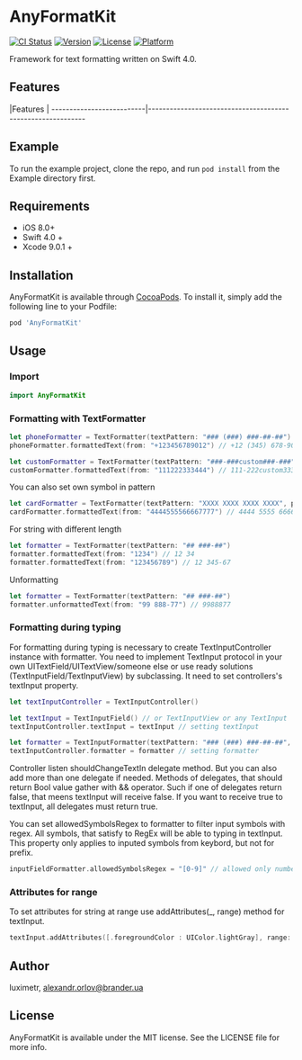 # AnyFormatKit

[![CI Status](http://img.shields.io/travis/luximetr/AnyFormatKit.svg?style=flat)](https://travis-ci.org/luximetr/AnyFormatKit)
[![Version](https://img.shields.io/cocoapods/v/AnyFormatKit.svg?style=flat)](http://cocoapods.org/pods/AnyFormatKit)
[![License](https://img.shields.io/cocoapods/l/AnyFormatKit.svg?style=flat)](http://cocoapods.org/pods/AnyFormatKit)
[![Platform](https://img.shields.io/cocoapods/p/AnyFormatKit.svg?style=flat)](http://cocoapods.org/pods/AnyFormatKit)

Framework for text formatting written on Swift 4.0.

## Features

 |Features |
--------------------------|------------------------------------------------------------

## Example

To run the example project, clone the repo, and run `pod install` from the Example directory first.

## Requirements

- iOS 8.0+
- Swift 4.0 +
- Xcode 9.0.1 +

## Installation

AnyFormatKit is available through [CocoaPods](http://cocoapods.org). To install
it, simply add the following line to your Podfile:

```ruby
pod 'AnyFormatKit'
```

## Usage

### Import

```swift
import AnyFormatKit
```

### Formatting with TextFormatter

```swift
let phoneFormatter = TextFormatter(textPattern: "### (###) ###-##-##")
phoneFormatter.formattedText(from: "+123456789012") // +12 (345) 678-90-12

let customFormatter = TextFormatter(textPattern: "###-###custom###-###")
customFormatter.formattedText(from: "111222333444") // 111-222custom333-444
```

You can also set own symbol in pattern

```swift
let cardFormatter = TextFormatter(textPattern: "XXXX XXXX XXXX XXXX", patternSymbol: "X")
cardFormatter.formattedText(from: "4444555566667777") // 4444 5555 6666 7777
```

For string with different length

```swift
let formatter = TextFormatter(textPattern: "## ###-##")
formatter.formattedText(from: "1234") // 12 34
formatter.formattedText(from: "123456789") // 12 345-67
```

Unformatting

```swift
let formatter = TextFormatter(textPattern: "## ###-##")
formatter.unformattedText(from: "99 888-77") // 9988877
```
### Formatting during typing

For formatting during typing is necessary to create TextInputController instance with formatter. You need to implement TextInput protocol in your own UITextField/UITextView/someone else or use ready solutions (TextInputField/TextInputView) by subclassing. It need to set controllers's textInput property.
```swift
let textInputController = TextInputController()

let textInput = TextInputField() // or TextInputView or any TextInput
textInputController.textInput = textInput // setting textInput

let formatter = TextInputFormatter(textPattern: "### (###) ###-##-##", prefix: "+12")
textInputController.formatter = formatter // setting formatter
```
Controller listen shouldChangeTextIn delegate method. But you can also add more than one delegate if needed. Methods of delegates, that should return Bool value gather with && operator. Such if one of delegates return false, that meens textInput will receive false. If you want to receive true to textInput, all delegates must return true.

You can set allowedSymbolsRegex to formatter to filter input symbols with regex. All symbols, that satisfy to RegEx will be able to typing in textInput.
This property only applies to inputed symbols from keybord, but not for prefix.

```swift
inputFieldFormatter.allowedSymbolsRegex = "[0-9]" // allowed only numbers
```

### Attributes for range

To set attributes for string at range use addAttributes(_, range) method for textInput.
```swift
textInput.addAttributes([.foregroundColor : UIColor.lightGray], range: NSRange(location: 0, length: 3))
```

## Author

luximetr, alexandr.orlov@brander.ua

## License

AnyFormatKit is available under the MIT license. See the LICENSE file for more info.
